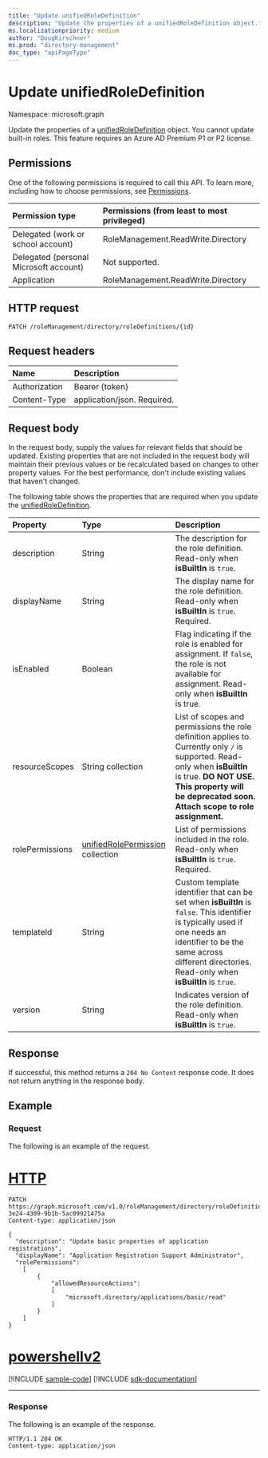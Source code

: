 ```yaml
---
title: "Update unifiedRoleDefinition"
description: "Update the properties of a unifiedRoleDefinition object."
ms.localizationpriority: medium
author: "DougKirschner"
ms.prod: "directory-management"
doc_type: "apiPageType"
---
```


# Update unifiedRoleDefinition

Namespace: microsoft.graph

Update the properties of a [unifiedRoleDefinition](../resources/unifiedroledefinition.md) object. You cannot update built-in roles. This feature requires an Azure AD Premium P1 or P2 license.

## Permissions

One of the following permissions is required to call this API. To learn more, including how to choose permissions, see [Permissions](/graph/permissions-reference).

| Permission type                        | Permissions (from least to most privileged) |
|:---------------------------------------|:--------------------------------------------|
| Delegated (work or school account)     | RoleManagement.ReadWrite.Directory |
| Delegated (personal Microsoft account) | Not supported. |
| Application                            | RoleManagement.ReadWrite.Directory |

## HTTP request

<!-- { "blockType": "ignored" } -->

```http
PATCH /roleManagement/directory/roleDefinitions/{id}
```

## Request headers
	
| Name       | Description|
|:-----------|:-----------|
| Authorization | Bearer {token} |
| Content-Type | application/json. Required. |
	
## Request body
	
In the request body, supply the values for relevant fields that should be updated. Existing properties that are not included in the request body will maintain their previous values or be recalculated based on changes to other property values. For the best performance, don't include existing values that haven't changed.
	
The following table shows the properties that are required when you update the [unifiedRoleDefinition](../resources/unifiedroledefinition.md).

| Property     | Type        | Description |
|:-------------|:------------|:------------|
|description|String| The description for the role definition. Read-only when **isBuiltIn** is `true`. |
|displayName|String| The display name for the role definition. Read-only when **isBuiltIn** is `true`. Required.|
|isEnabled|Boolean| Flag indicating if the role is enabled for assignment. If `false`, the role is not available for assignment. Read-only when **isBuiltIn** is true. |
|resourceScopes|String collection| List of scopes and permissions the role definition applies to. Currently only `/` is supported. Read-only when **isBuiltIn** is true. **DO NOT USE. This property will be deprecated soon. Attach scope to role assignment.**|
|rolePermissions|[unifiedRolePermission](../resources/unifiedrolepermission.md) collection| List of permissions included in the role. Read-only when **isBuiltIn** is `true`. Required. |
|templateId|String| Custom template identifier that can be set when **isBuiltIn** is `false`. This identifier is typically used if one needs an identifier to be the same across different directories. Read-only when **isBuiltIn** is `true`. |
|version|String| Indicates version of the role definition. Read-only when **isBuiltIn** is `true`.|

## Response

If successful, this method returns a `204 No Content` response code. It does not return anything in the response body.

## Example

### Request

The following is an example of the request.



# [HTTP](#tab/http)
<!-- {
  "blockType": "request",
  "name": "update_unifiedroledefinition",
  "sampleKeys": ["0d55728d-3e24-4309-9b1b-5ac09921475a"]
}-->

```http
PATCH https://graph.microsoft.com/v1.0/roleManagement/directory/roleDefinitions/0d55728d-3e24-4309-9b1b-5ac09921475a
Content-type: application/json

{
  "description": "Update basic properties of application registrations",
  "displayName": "Application Registration Support Administrator",
  "rolePermissions":
    [
        {
            "allowedResourceActions": 
            [
                "microsoft.directory/applications/basic/read"
            ]
        }
    ]
}
```

# [powershellv2](#tab/powershellv2)
[!INCLUDE [sample-code](../includes/snippets/powershellv2/update-unifiedroledefinition-powershellv2-snippets.md)]
[!INCLUDE [sdk-documentation](../includes/snippets/snippets-sdk-documentation-link.md)]

---

### Response

The following is an example of the response.

<!-- {
  "blockType": "response",
  "truncated": true
} -->

```http
HTTP/1.1 204 OK
Content-type: application/json
```

<!-- uuid: 16cd6b66-4b1a-43a1-adaf-3a886856ed98
2019-02-04 14:57:30 UTC -->
<!-- {
  "type": "#page.annotation",
  "description": "Update unifiedroledefinition",
  "keywords": "",
  "section": "documentation",
  "tocPath": ""
}-->

